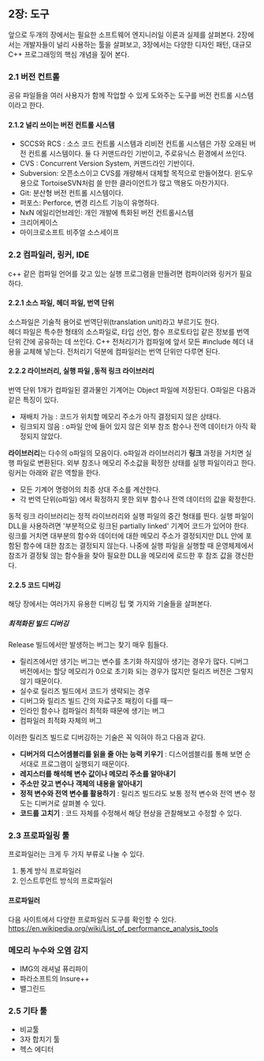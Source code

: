 ## 2장: 도구
앞으로 두개의 장에서는 필요한 소프트웨어 엔지니러일 이론과 실제를 살펴본다. 2장에서는 개발자들이 널리 사용하는 툴을 살펴보고, 3장에서는 다양한 디자인 패턴, 대규모 C++ 프로그래밍의 핵심 개념을 짚어 본다.

### 2.1 버전 컨트롤
공유 파일들을 여러 사용자가 함께 작업할 수 있게 도와주는 도구를 버전 컨트롤 시스템이라고 한다.

#### 2.1.2 널리 쓰이는 버전 컨트롤 시스템
- SCCS와 RCS : 소스 코드 컨트롤 시스템과 리비전 컨트롤 시스템은 가장 오래된 버전 컨트롤 시스템이다. 둘 다 커맨드라인 기반이고, 주로유닉스 환경에서 쓰인다.
- CVS : Concurrent Version System, 커맨드라인 기반이다.
- Subversion: 오픈소스이고 CVS를 개량해서 대체할 목적으로 만들어졌다. 윈도우용으로 TortoiseSVN처럼 쓸 만한 클라이언트가 많고 맥용도 마찬가지다.
- Git: 분산형 버전 컨트롤 시스템이다.
- 퍼포스: Perforce, 변경 리스트 기능이 유명하다.
- NxN 에일리언브레인: 개인 개발에 특화된 버전 컨트롤시스템
- 크리어케이스
- 마이크로소프트 비주얼 소스세이프

### 2.2 컴파일러, 링커, IDE
c++ 같은 컴파일 언어를 갖고 있는 실행 프로그램을 만들려면 컴파이러와 링커가 필요하다.

#### 2.2.1 소스 파일, 헤더 파일, 번역 단위
소스파일은 기술적 용어로 번역단위(translation unit)라고 부르기도 한다.  
헤더 파일은 특수한 형태의 소스파일로, 타입 선언, 함수 프로토타입 같은 정보를 번역 단위 간에 공유하는 데 쓰인다. C++ 전처리기가 컴파일에 앞서 모든 #include 헤더 내용을 교체해 넣는다. 전처리기 덕분에 컴파일러는 번역 단위만 다루면 된다.

#### 2.2.2 라이브러리, 실행 파일 ,동적 링크 라이브러리
번역 단위 1개가 컴파일된 결과물인 기계어는 Object 파일에 저장된다. O파일은 다음과 같은 특징이 있다.
- 재배치 가능 : 코드가 위치할 메모리 주소가 아직 결정되지 않은 상태다.
- 링크되지 않음 : o파일 안에 들어 있지 않은 외부 참조 함수나 전역 데이터가 아직 확정되지 않았다.  

**라이브러리**는 다수의 o파일의 모음이다. o파일과 라이브러리가 **링크** 과정을 거치면 실행 파일로 변환된다. 외부 참조나 메모리 주소값을 확정한 상태를 실행 파일이라고 한다. 링커는 아래와 같은 역할을 한다.  
- 모든 기계어 명령어의 최종 상대 주소를 계산한다.
- 각 번역 단위(o파일) 에서 확정하지 못한 외부 함수나 전역 데이터의 값을 확정한다.

동적 링크 라이브러리는 정적 라이브러리와 실행 파일의 중간 형태를 띈다. 실행 파일이 DLL을 사용하려면 '부분적으로 링크된 partially linked' 기계어 코드가 있어야 한다. 링크를 거치면 대부분의 함수와 데이터에 대한 메모리 주소가 결정되지만 DLL 안에 포함된 함수에 대한 참조는 결정되지 않는다. 나중에 실행 파일을 실행할 때 운영체제에서 참조가 결정됮 않는 함수들을 찾아 필요한 DLL을 메모리에 로드한 후 참조 값을 갱신한다.

#### 2.2.5 코드 디버깅
해당 장에서는 여러가지 유용한 디버깅 팁 몇 가지와 기술들을 살펴본다. 

##### 최적화된 빌드 디버깅
Release 빌드에서만 발생하는 버그는 찾기 매우 힘들다. 
- 릴리즈에서만 생기는 버그는 변수를 초기화 하지않아 생기는 경우가 많다. 디버그 버전에서는 할당 메모리가 0으로 초기화 되는 경우가 많지만 릴리즈 버전은 그렇지 않기 때문이다.
- 실수로 릴리즈 빌드에서 코드가 생략되는 경우
- 디버그와 릴리즈 빌드 간의 자료구조 패킹이 다를 때ㅡ
- 인라인 함수나 컴파일러 최적화 때문에 생기는 버그
- 컴파일러 최적화 자체의 버그

이러한 릴리즈 빌드로 디버깅하는 기술은 꼭 익혀야 하고 다음과 같다.
- **디버거의 디스어셈블리를 읽을 줄 아는 능력 키우기** : 디스어셈블리를 통해 보면 순서대로 프로그램이 실행되기 때문이다.
- **레지스터를 해석해 변수 값이나 메모리 주소를 알아내기**
- **주소만 갖고 변수나 객체의 내용을 알아내기**
- **정적 변수와 전역 변수를 활용하기** : 릴리즈 빌드라도 보통 정적 변수와 전역 변수 정도는 디버거로 살펴볼 수 있다.
- **코드를 고치기** : 코드 자체를 수정해서 해당 현상을 관찰해보고 수정할 수 있다.

### 2.3 프로파일링 툴
프로파일러는 크게 두 가지 부류로 나눌 수 있다.
1. 통계 방식 프로파일러
2. 인스트루먼트 방식의 프로파일러

#### 프로파일러
다음 사이트에서 다양한 프로파일러 도구를 확인할 수 있다.
https://en.wikipedia.org/wiki/List_of_performance_analysis_tools

### 메모리 누수와 오염 감지
- IMG의 래셔널 퓨리파이
- 파라소프트의 Insure++
- 밸그린드

### 2.5 기타 툴
- 비교툴
- 3자 합치기 툴
- 헥스 에디터


